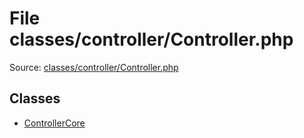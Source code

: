 File classes/controller/Controller.php
=========

Source: [classes/controller/Controller.php](https://github.com/PrestaShop/PrestaShop/blob/1.5.0.9/classes/controller/Controller.php)


Classes
-------

* [ControllerCore](class.ControllerCore.md)

